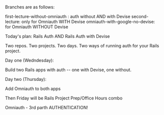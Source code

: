 Branches are as follows:

first-lecture-without-omniauth
: auth without AND with Devise
second-lecture: only for Omniauth WITH Devise
omniauth-with-google-no-devise: for Omniauth WITHOUT Devise



Today's plan:  Rails Auth AND Rails Auth with Devise

Two repos.
Two projects.
Two days.
Two ways of running auth for your Rails project.

Day one (Wedndesday):

Build two Rails apps with auth -- one with Devise, one without.

Day two (Thursday):

Add Omniauth to both apps

Then Friday will be Rails Project Prep/Office Hours combo

Omniauth - 3rd parth AUTHENTICATION!
